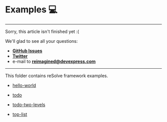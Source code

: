 # **Examples** 💻

-------------------------------------------------------------------------
Sorry, this article isn't finished yet :(
    
We'll glad to see all your questions:
* [**GitHub Issues**](https://github.com/reimagined/resolve/issues)
* [**Twitter**](https://twitter.com/resolvejs)
* e-mail to **reimagined@devexpress.com**
-------------------------------------------------------------------------

This folder contains reSolve framework examples.

* [hello-world](./hello-world)

* [todo](./todo)  

* [todo-two-levels](./todo-two-levels)

* [top-list](./top-list)
